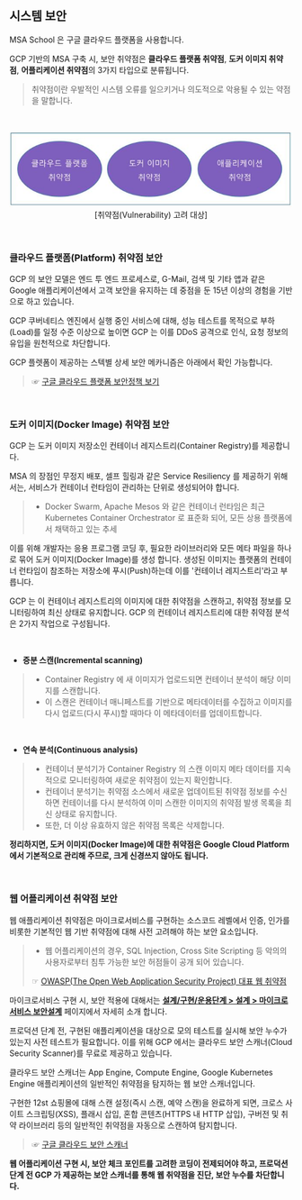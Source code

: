 ## 시스템 보안  

MSA School 은 구글 클라우드 플랫폼을 사용합니다.

GCP 기반의 MSA 구축 시, 보안 취약점은 **클라우드 플랫폼 취약점**, **도커 이미지 취약점**, **어플리케이션 취약점**의 3가지 타입으로 분류됩니다. 

> 취약점이란 우발적인 시스템 오류를 일으키거나 의도적으로 악용될 수 있는 약점을 말합니다.   

<br/>

<div style="text-align: center;">

![](/contents/02_계획단계/03/image01.jpg)
[취약점(Vulnerability) 고려 대상]

</div>
<br/>

### 클라우드 플랫폼(Platform) 취약점 보안

GCP 의 보안 모델은 엔드 투 엔드 프로세스로, G-Mail, 검색 및 기타 앱과 같은 Google 애플리케이션에서 고객 보안을 유지하는 데 중점을 둔 15년 이상의 경험을 기반으로 하고 있습니다. 

GCP 쿠버네티스 엔진에서 실행 중인 서비스에 대해, 성능 테스트를 목적으로 부하(Load)를 일정 수준 이상으로 높이면 GCP 는 이를 DDoS 공격으로 인식, 요청 정보의 유입을 원천적으로 차단합니다. 

GCP 플렛폼이 제공하는 스텍별 상세 보안 메카니즘은 아래에서 확인 가능합니다.  

> ☞ [구글 클라우드 플랫폼 보안정책 보기](https://cloud.google.com/security/overview?hl=ko "구글 클라우드 플랫폼 보안정책 보기")



<br/>

### 도커 이미지(Docker Image) 취약점 보안

GCP 는 도커 이미지 저장소인 컨테이너 레지스트리(Container Registry)를 제공합니다. 

MSA 의 장점인 무정지 배포, 셀프 힐링과 같은 Service Resiliency 를 제공하기 위해서는, 서비스가 컨테이너 런타임이 관리하는 단위로 생성되어야 합니다.
> - Docker Swarm, Apache Mesos 와 같은 컨테이너 런타임은 최근 Kubernetes Container Orchestrator 로 표준화 되어, 모든 상용 플랫폼에서 채택하고 있는 추세
 
이를 위해 개발자는 응용 프로그램 코딩 후, 필요한 라이브러리와 모든 메타 파일을 하나로 묶어 도커 이미지(Docker Image)를 생성 합니다. 생성된 이미지는 플랫폼의 컨테이너 런타임이 참조하는 저장소에 푸시(Push)하는데 이를 '컨테이너 레지스트리'라고 부릅니다.

GCP 는 이 컨테이너 레지스트리의 이미지에 대한 취약점을 스캔하고, 취약점 정보를 모니터링하여 최신 상태로 유지합니다. 
GCP 의 컨테이너 레지스트리에 대한 취약점 분석은 2가지 작업으로 구성됩니다.

<br/>

- **증분 스캔(Incremental scanning)**
> - Container Registry 에 새 이미지가 업로드되면 컨테이너 분석이 해당 이미지를 스캔합니다. 
> - 이 스캔은 컨테이너 매니페스트를 기반으로 메타데이터를 수집하고 이미지를 다시 업로드(다시 푸시)할 때마다 이 메타데이터를 업데이트합니다.

<br/>

- **연속 분석(Continuous analysis)**
> - 컨테이너 분석기가 Container Registry 의 스캔 이미지 메타 데이터를 지속적으로 모니터링하여 새로운 취약점이 있는지 확인합니다. 
> - 컨테이너 분석기는 취약점 소스에서 새로운 업데이트된 취약점 정보를 수신하면 컨테이너를 다시 분석하여 이미 스캔한 이미지의 취약점 발생 목록을 최신 상태로 유지합니다. 
> - 또한, 더 이상 유효하지 않은 취약점 목록은 삭제합니다. 

**정리하지면, 도커 이미지(Docker Image)에 대한 취약점은 Google Cloud Platform 에서 기본적으로 관리해 주므로, 크게 신경쓰지 않아도 됩니다.**

<br/>

### 웹 어플리케이션 취약점 보안

웹 애플리케이션 취약점은 마이크로서비스를 구현하는 소스코드 레벨에서 인증, 인가를 비롯한 기본적인 웹 기반 취약점에 대해 사전 고려해야 하는 보안 요소입니다.
> - 웹 어플리케이션의 경우, SQL Injection, Cross Site Scripting 등 악의의 사용자로부터 침투 가능한 보안 허점들이 공개 되어 있습니다.
> 
> ☞ [OWASP(The Open Web Application Security Project) 대표 웹 취약점](https://owasp.org/www-project-top-ten/ "OWASP 대표 웹 취약점 보기")

마이크로서비스 구현 시, 보안 적용에 대해서는 **[설계/구현/운용단계 > 설계 > 마이크로서비스 보안설계](/#/설계--구현--운영단계/03_설계/07_마이크로서비스%20보안설계)** 페이지에서 자세히 소개 합니다.

프로덕션 단계 전, 구현된 애플리케이션을 대상으로 모의 테스트를 실시해 보안 누수가 있는지 사전 테스트가 필요합니다. 이를 위해 GCP 에서는 클라우드 보안 스캐너(Cloud Security Scanner)를 무료로 제공하고 있습니다.

클라우드 보안 스캐너는 App Engine, Compute Engine, Google Kubernetes Engine 애플리케이션의 일반적인 취약점을 탐지하는 웹 보안 스캐너입니다.
 
구현한 12st 쇼핑몰에 대해 스캔 설정(즉시 스캔, 예약 스캔)을 완료하게 되면, 크로스 사이트 스크립팅(XSS), 플래시 삽입, 혼합 콘텐츠(HTTPS 내 HTTP 삽입), 구버전 및 취약 라이브러리 등의 일반적인 취약점을 자동으로 스캔하여 탐지합니다. 


> ☞ [구글 클라우드 보안 스캐너](https://cloud.google.com/security-scanner?hl=ko "구글 클라우드 보안 스캐너 보기")

**웹 어플리케이션 구현 시, 보안 체크 포인트를 고려한 코딩이 전제되어야 하고, 프로덕션 단계 전 GCP 가 제공하는 보안 스캐너를 통해 웹 취약점을 진단, 보안 누수를 차단합니다.**

<br/><br/>